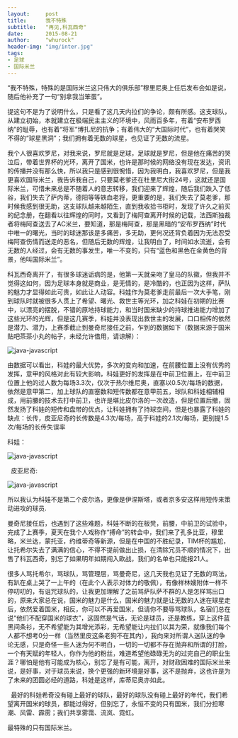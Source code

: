 ```yaml
---
layout:     post
title:      我不特殊
subtitle:   "再见,科瓦西奇"
date:       2015-08-21
author:     "whurock"
header-img: "img/inter.jpg"
tags:
- 足球
- 国际米兰
---
```


 “我不特殊，特殊的是国际米兰这只伟大的俱乐部”穆里尼奥上任后发布会如是说，随后他补充了一句“别拿我当笨蛋”。
 
  提这句不是为了说明什么，只是看了这几天内拉们的争论，颇有所感。这支球队，从建立初始，本就建立在极端民主主义的环境中，风雨百多年，有着“安布罗西纳”的耻辱，也有着“将军”博扎尼的抗争；有着伟大的“大国际时代”，也有着哭笑不得的“球星黑洞”；我们拥有着无数的球星，也见证了无数的流星。
  
  我个人很喜欢罗尼，对我来说，罗尼就是足球，足球就是罗尼，但是他在痛苦的哭泣后，带着世界杯的光环，离开了国米，也许是那时候的网络没有现在发达，资讯的传播并没有那么快，所以我只是感到很惋惜，因为我明白，我喜欢罗尼，但是我更喜欢国际米兰，我告诉我自己，只要莫老爹还在杜里尼大街24号，这就还是国际米兰，可惜未来总是不随着人的意志转移，我们迎来了辉煌，随后我们跌入了低谷，我们失去了萨内蒂，德阳等等铁血老将，更重要的是，我们失去了莫老爹，那时候我感到很无助，这支球队越来越陌生，直到我收拾书柜时，发现了许久之前买的纪念册，在翻看以往辉煌的同时，又看到了梅阿查离开时候的记载，法西斯独裁者将梅阿查送去了AC米兰，要知道，那是梅阿查，那是黑暗的“安布罗西纳”时代中唯一的曙光，当时的球迷那该是多痛苦，多无助，更何况还背负着因为无法忍受梅阿查伤情而送走的恶名，但随后无数的辉煌，让我明白了，时间如水流逝，会有无数的人经过，会有无数的事发生，唯一不变的，只有“蓝色和黑色在金黄色的背景，他叫国际米兰”。
  
  科瓦西奇离开了，有很多球迷诟病的是，他第一天就亲吻了皇马的队徽，但我并不觉得这如何，因为足球本身就是商业，是无情的，是冷酷的，也正因为这样，萨队的魅力才显得如此可贵，如此让人动容。科娃作为莫老爹走前最后一次大手笔，刚到球队时就被很多人贯上了希望、曙光、救世主等光环，加之科娃在初期的比赛中，以漂亮的摆脱，不错的原地持球能力，和当时国米缺少的持球推进能力增加了这些光环的光辉，但是这几赛季，科娃并没表现出救世主的发展，口口相传的依然是潜力、潜力，上赛季截止到曼奇尼接任之前，乍到的数据如下（数据来源于国米贴吧茶茶小丸的帖子，未经允许借用，请谅解）：
  
  ![java-javascript](https://ww3.sinaimg.cn/large/8ed6ab3egw1evall7p3ukj20fc045q3f.jpg)
  
  由数据可以看出，科娃的最大优势，多次的变向和加速，在前腰位置上没有优秀的发挥，意甲的风格对此有较大影响，科娃更好的发挥是在中前卫位置上，在中前卫位置上他的过人数为每场3.3次，仅次于热尔维尼奥，直塞以0.5次/每场的数据，依然是意甲第二，加上球队的直塞数和短传数都在意甲前五，球队和科娃相辅相成，用前腰的技术去打中前卫，也许是堪比皮尔洛的一次改造，但是位置后撤，固然发扬了科娃的短传和盘带的优点，让科娃拥有了持球空间，但是也暴露了科娃的缺点：长传，皮亚尼奇的长传数是4.3次/每场，高于科娃的2.1次/每场，更别提1.5次/每场的长传失误率
  
   科娃：
   
   ![java-javascript](https://ww1.sinaimg.cn/large/8ed6ab3egw1evalvbhpguj20f903i74z.jpg)
   
   皮亚尼奇:
   
   ![java-javascript](https://ww2.sinaimg.cn/large/8ed6ab3egw1evalvwebicj20fc03cq3q.jpg)
   
   所以我认为科娃不是第二个皮尔洛，更像是伊涅斯塔，或者京多安这样用短传来策动进攻的球员.
   
   曼奇尼接任后，也遇到了这些难题，科娃不断的在板凳，前腰，中前卫的试验中，完成了上赛季，夏天在我个人戏称作“搏命”的转会中，我们来了孔多比亚，穆里略，米兰达，蒙托亚，约维蒂奇等新源，但是在中国的不胜纪录，TIM杯的尴尬，让托希尔失去了满满的信心，不得不提前做出止损，在清除冗员不顺的情况下，出售了科瓦西奇，别忘了如果明年如期闯入欧战，我们的名单也只能报21人。
   
   很多人骂托希尔，骂球队，骂管理层，骂曼奇尼，这几天我也见证了无数的骂法，有趴在桌上哭了一上午的（在此个人表示对体力的敬佩），有像祥林嫂附体一样不停叨叨的，有诅咒球队的，让我更加理解了之前骂萨队萨不群的人是怎样骂出口的，原来大家总在说，国米的魅力是什么，国米的魅力就是让无数的人迷在球星走后，依然爱着国米，相反，你可以不再爱国米，但请你不要辱骂球队，名宿们总在说“他们不配穿国米的球衣”，这固然是气话，无论是球员，还是教练，穿上这件蓝黑间条衫，无不希望能为其增光添彩，无希望能让内拉们以其为荣，就像我们每个人都不想考0分一样（当然里皮这条老狗不在其内），我向来对所谓人迷队迷的争论无感，只是奇怪一些人迷为何不明白，一切的一切都不存在抛弃和所谓的打脸，一个有天赋的年轻人，你作为他的粉丝，难道希望他碌碌无为的过完自己的职业生涯？哪怕是他有可能成为核心，别忘了是有可能，离开，对财政困难的国际米兰来说，是好事，对于球员来说，换个更强的新环境是好事，这不是抛弃，这也许是为了未来的团圆必经的道路，科娃是这样，库蒂尼奥亦如此。
   
   最好的科娃希奇没有碰上最好的球队，最好的球队没有碰上最好的年代，我们希望离开国米的球员，都能过得好，但别忘了，永恒不变的只有国米，我们分担寒潮、风雷、霹雳；我们共享雾霭、流岚、霓虹。
   
   最特殊的只有国际米兰。
   
